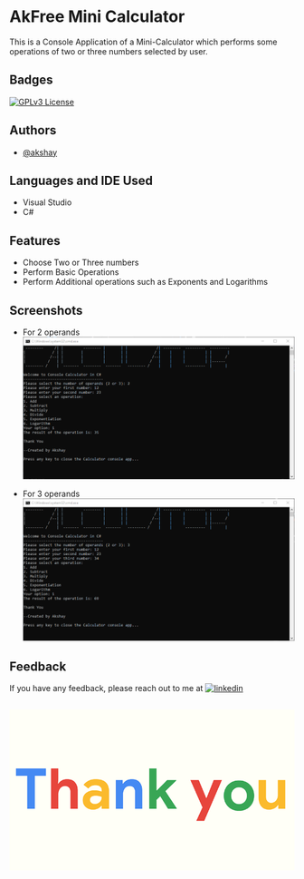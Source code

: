 
# AkFree Mini Calculator

This is a Console Application of a Mini-Calculator which performs some operations of two or three numbers selected by user.


## Badges



[![GPLv3 License](https://img.shields.io/badge/License-GPL%20v3-yellow.svg)](https://opensource.org/licenses/)



## Authors

- [@akshay](https://www.github.com/akshay-mudda)


## Languages and IDE Used
- Visual Studio
- C#
## Features

- Choose Two or Three numbers
- Perform Basic Operations
- Perform Additional operations such as Exponents and Logarithms


## Screenshots
- For 2 operands
![App Screenshot](https://raw.githubusercontent.com/akshay-mudda/AkFree.MiniCalculator/master/Screenshot%201.png)

- For 3 operands
![App Screenshot](https://raw.githubusercontent.com/akshay-mudda/AkFree.MiniCalculator/master/Screenshot%202.png)


## Feedback

If you have any feedback, please reach out to me at [![linkedin](https://img.shields.io/badge/linkedin-0A66C2?style=for-the-badge&logo=linkedin&logoColor=white)](https://www.linkedin.com/in/akshay-mudda/)


## 

![App Screenshot](https://raw.githubusercontent.com/akshay-mudda/AkFree.MiniCalculator/master/Thanku.gif)
